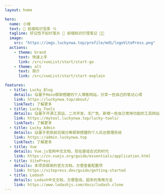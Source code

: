 ```yaml
---
layout: home

hero:
  name: 小维
  text: 🤠 前端知识宝库 💘
  tagline: 好记性不如烂笔头 🚀 前端知识打怪笔记 📝✨
  image:
    src: "https://imgs.luckynwa.top/profile/mdS/logoVitePress.png"
  actions:
    - theme: brand
      text: 快速上手
      link: /src/vueList/start/start-go
    - theme: alt
      text: 简介
      link: /src/vueList/start/start-explain

features:
  - title: Lucky_Blog
    details: 😋基于Hexo框架搭建的个人博客网站，分享一些自己的笔记心得
    link: https://luckynwa.top/about/
    linkText: 了解更多
  - title: Lucky_Tools
    details: 😋基于开源工具站，二次开发、无广告、新增一些自己常用功能的工具网站
    link: https://mytool.luckynwa.top/lucky-tools/
    linkText: 了解更多
  - title: Lucky_Admin
    details: 😋基于若依前后端分离框架搭建的个人后台管理系统
    link: https://admin.luckynwa.top
    linkText: 了解更多
  - title: Vue
    details: Vue.js官网中文文档，现在是组合式的时代
    link: https://cn.vuejs.org/guide/essentials/application.html
  - title: VitePress
    details: 本项目框架的官方文档，方便查看配置项
    link: https://vitepress.dev/guide/getting-started
  - title: Lodash
    details: Lodash中文文档，方便查阅，超多的常用方法
    link: https://www.lodashjs.com/docs/lodash.clone
---
```

